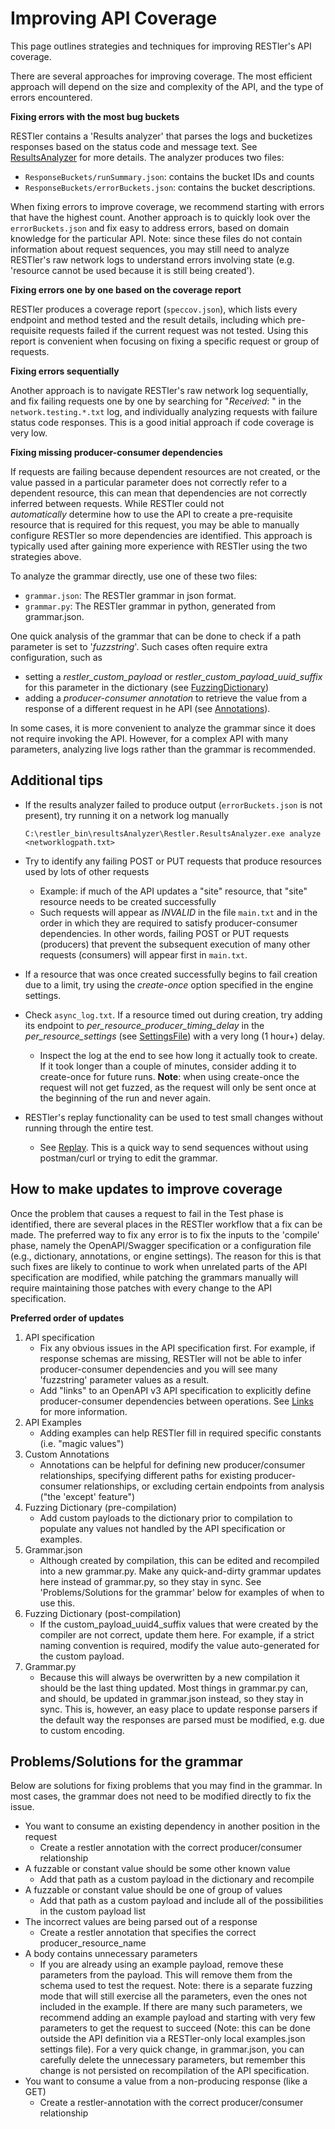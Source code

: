 # Improving API Coverage

This page outlines strategies and techniques for improving RESTler's API coverage.

There are several approaches for improving coverage.  The most efficient approach will depend on the size and complexity of the API, and the type of errors encountered.


**Fixing errors with the most bug buckets**

RESTler contains a 'Results analyzer' that parses the logs and bucketizes responses based on the status code and message text.   See [ResultsAnalyzer](ResultsAnalyzer.md) for more details.  The analyzer produces two files:

-  ```ResponseBuckets/runSummary.json```:  contains the bucket IDs and counts
-  ```ResponseBuckets/errorBuckets.json```:  contains the bucket descriptions.

When fixing errors to improve coverage, we recommend starting with errors that have the highest count.  Another approach is to quickly look over the ```errorBuckets.json``` and fix easy to address errors, based on domain knowledge for the particular API.  Note: since these files do not contain information about request sequences, you may still need to analyze RESTler's raw network logs to understand errors involving state (e.g. 'resource cannot be used because it is still being created').

**Fixing errors one by one based on the coverage report**

RESTler produces a coverage report (```speccov.json```), which lists every endpoint and method tested and the
result details, including which pre-requisite requests failed if the current request was not tested.
Using this report is convenient when focusing on fixing a specific request or group of requests.


**Fixing errors sequentially**

Another approach is to navigate RESTler's raw network log sequentially, and fix failing requests one by one by searching for "*Received*: " in the ```network.testing.*.txt``` log, and individually analyzing requests with failure status code responses.  This is a good initial approach if code coverage is very low.

**Fixing missing producer-consumer dependencies**

If requests are failing because dependent resources are not created, or the value passed in a particular parameter does not correctly refer to a dependent resource, this can mean that dependencies are not correctly inferred between requests.  While RESTler could not *automatically* determine how to use the API to create a pre-requisite resource that is required for this request, you may be able to manually configure RESTler so more dependencies are identified.  This approach is typically used after gaining more experience with RESTler using the two strategies above.

To analyze the grammar directly, use one of these two files:

- ```grammar.json```: The RESTler grammar in json format.
- ```grammar.py```: The RESTler grammar in python, generated from grammar.json.

One quick analysis of the grammar that can be done to check if a path parameter is set to '*fuzzstring*'.  Such cases often require extra configuration, such as

- setting a *restler_custom_payload* or *restler_custom_payload_uuid_suffix* for this parameter in the dictionary (see [FuzzingDictionary](FuzzingDictionary.md))
- adding a *producer-consumer annotation* to retrieve the value from a response of a different request in he API (see [Annotations](Annotations.md)).

In some cases, it is more convenient to analyze the grammar since it does not require invoking the API.  However, for a complex API with many parameters, analyzing live logs rather than the grammar is recommended.

## Additional tips

* If the results analyzer failed to produce output (```errorBuckets.json``` is not present), try running it on a network log manually

  ```C:\restler_bin\resultsAnalyzer\Restler.ResultsAnalyzer.exe analyze <networklogpath.txt>```

* Try to identify any failing POST or PUT requests that produce resources used by lots of other requests
  * Example: if much of the API updates a "site" resource, that "site" resource needs to be created successfully
  * Such requests will appear as *INVALID* in the file ```main.txt```
  and in the order in which they are required to satisfy producer-consumer dependencies.
  In other words, failing POST or PUT requests (producers) that prevent the subsequent execution of many other requests (consumers)
  will appear first in ```main.txt```.

* If a resource that was once created successfully begins to fail creation due to a limit,
  try using the *create-once* option specified in the engine settings.

* Check ```async_log.txt```. If a resource timed out during creation,
try adding its endpoint to *per_resource_producer_timing_delay* in the *per_resource_settings* (see [SettingsFile](SettingsFile.md)) with a very long (1 hour+) delay.

  * Inspect the log at the end to see how long it actually took to create.
  If it took longer than a couple of minutes, consider adding it to create-once for future runs.
  **Note**: when using create-once the request will not get fuzzed,
  as the request will only be sent once at the beginning of the run and never again.

* RESTler's replay functionality can be used to test small changes without running through the entire test.

  * See [Replay](Replay.md).  This is a quick way to send sequences without using postman/curl
    or trying to edit the grammar.

## How to make updates to improve coverage

Once the problem that causes a request to fail in the Test phase is identified, there are several places in the RESTler workflow that a fix can be made.  The preferred way to fix any error is to fix the inputs to the 'compile' phase, namely the OpenAPI/Swagger specification or a configuration file (e.g., dictionary, annotations, or engine settings).  The reason for this is that such fixes are likely to continue to work when unrelated parts of the API specification are modified, while patching the grammars manually will require maintaining those patches with every change to the API specification.

**Preferred order of updates**

1. API specification
   - Fix any obvious issues in the API specification first.
     For example, if response schemas are missing,
     RESTler will not be able to infer producer-consumer dependencies
     and you will see many 'fuzzstring' parameter values as a result.
   - Add "links" to an OpenAPI v3 API specification to explicitly define
     producer-consumer dependencies between operations.
     See [Links](Links.md) for more information.
2. API Examples
   - Adding examples can help RESTler fill in required specific constants (i.e. "magic values")
3. Custom Annotations
   - Annotations can be helpful for defining new producer/consumer relationships,
     specifying different paths for existing producer-consumer relationships,
     or excluding certain endpoints from analysis ("the 'except' feature")
4. Fuzzing Dictionary (pre-compilation)
   - Add custom payloads to the dictionary prior to compilation to populate any values not handled
     by the API specification or examples.
5. Grammar.json
   - Although created by compilation, this can be edited and recompiled into a new grammar.py.
     Make any quick-and-dirty grammar updates here instead of grammar.py, so they stay in sync.
     See 'Problems/Solutions for the grammar' below for examples of when to use this.
6. Fuzzing Dictionary (post-compilation)
   - If the custom_payload_uuid4_suffix values that were created by the compiler are not correct, update them here.
     For example, if a strict naming convention is required,
     modify the value auto-generated for the custom payload.
7. Grammar.py
   - Because this will always be overwritten by a new compilation it should be the last thing updated.
     Most things in grammar.py can, and should, be updated in grammar.json instead, so they stay in sync.
     This is, however, an easy place to update response parsers
     if the default way the responses are parsed must be modified,
     e.g. due to custom encoding.



## Problems/Solutions for the grammar

Below are solutions for fixing problems that you may find in the grammar.
In most cases, the grammar does not need to be modified directly to fix the issue.

* You want to consume an existing dependency in another position in the request
  * Create a restler annotation with the correct producer/consumer relationship
* A fuzzable or constant value should be some other known value
  * Add that path as a custom payload in the dictionary and recompile
* A fuzzable or constant value should be one of group of values
  * Add that path as a custom payload and include all of the possibilities in the custom payload list
* The incorrect values are being parsed out of a response
  * Create a restler annotation that specifies the correct producer_resource_name
* A body contains unnecessary parameters
  * If you are already using an example payload,
  remove these parameters from the payload.
  This will remove them from the schema used to test the request.
  Note: there is a separate fuzzing mode that will still exercise all the parameters,
  even the ones not included in the example.
  If there are many such parameters,
  we recommend adding an example payload and starting with very few parameters to get the request to succeed
  (Note: this can be done outside the API definition via a RESTler-only local examples.json settings file).
  For a very quick change, in grammar.json, you can carefully delete the unnecessary parameters,
  but remember this change is not persisted on recompilation of the API specification.
* You want to consume a value from a non-producing response (like a GET)
  * Create a restler-annotation with the correct producer/consumer relationship

